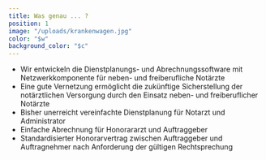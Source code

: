 ```yaml
---
title: Was genau ... ?
position: 1
image: "/uploads/krankenwagen.jpg"
color: "$w"
background_color: "$c"
---
```


- Wir entwickeln die Dienstplanungs- und Abrechnungssoftware mit Netzwerkkomponente für neben- und freiberufliche Notärzte
- Eine gute Vernetzung ermöglicht die zukünftige Sicherstellung der notärztlichen Versorgung durch den Einsatz neben- und freiberuflicher Notärzte 
- Bisher unerreicht vereinfachte Dienstplanung für Notarzt und Administrator
- Einfache Abrechnung für Honorararzt und Auftraggeber
- Standardisierter Honorarvertrag zwischen Auftraggeber und Auftragnehmer nach Anforderung der gültigen Rechtsprechung  